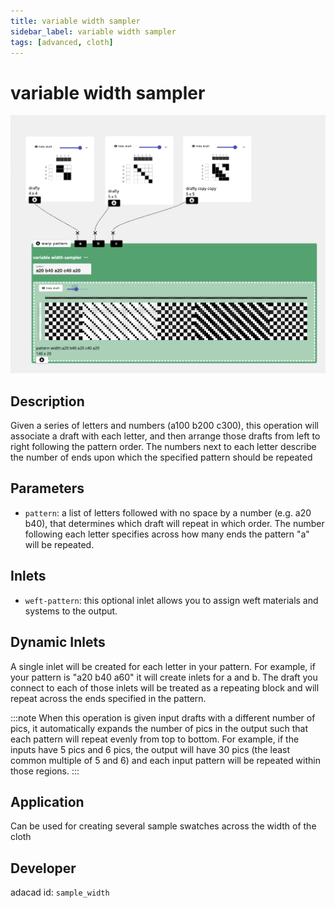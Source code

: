 ```yaml
---
title: variable width sampler
sidebar_label: variable width sampler
tags: [advanced, cloth]
---
```

# variable width sampler
![file](./img/sample_width.png)


## Description
Given a series of letters and numbers (a100 b200 c300), this operation will associate a draft with each letter, and then arrange those drafts from left to right following the pattern order. The numbers next to each letter describe the number of ends upon which the specified pattern should be repeated


## Parameters
- `pattern`: a list of letters followed with no space by a number (e.g. a20 b40), that determines which draft will repeat in which order. The number following each letter specifies across how many ends the pattern "a" will be repeated. 

## Inlets
- `weft-pattern`: this optional inlet allows you to assign weft materials and systems to the output. 

## Dynamic Inlets
A single inlet will be created for each letter in your pattern. For example, if your pattern is "a20 b40 a60" it will create inlets for a and b. The draft you connect to each of those inlets will be treated as a repeating block and will repeat across the ends specified in the pattern. 

:::note
When this operation is given input drafts with a different number of pics, it automatically expands the number of pics in the output such that each pattern will repeat evenly from top to bottom. For example, if the inputs have 5 pics and 6 pics, the output will have 30 pics (the least common multiple of 5 and 6) and each input pattern will be repeated within those regions. 
:::



## Application
Can be used for creating several sample swatches across the width of the cloth

## Developer
adacad id: `sample_width`
